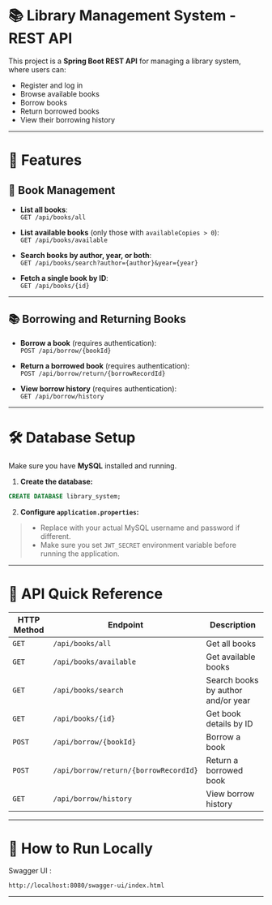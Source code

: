 # 📚 Library Management System - REST API

This project is a **Spring Boot REST API** for managing a library system, where users can:

- Register and log in
- Browse available books
- Borrow books
- Return borrowed books
- View their borrowing history

---

# 🚀 Features

## 📖 Book Management
- **List all books**:  
  `GET /api/books/all`
  
- **List available books** (only those with `availableCopies > 0`):  
  `GET /api/books/available`
  
- **Search books by author, year, or both**:  
  `GET /api/books/search?author={author}&year={year}`

- **Fetch a single book by ID**:  
  `GET /api/books/{id}`

---

## 📚 Borrowing and Returning Books
- **Borrow a book** (requires authentication):  
  `POST /api/borrow/{bookId}`

- **Return a borrowed book** (requires authentication):  
  `POST /api/borrow/return/{borrowRecordId}`

- **View borrow history** (requires authentication):  
  `GET /api/borrow/history`

---

# 🛠️ Database Setup

Make sure you have **MySQL** installed and running.

1. **Create the database:**

```sql
CREATE DATABASE library_system;
```

2. **Configure `application.properties`:**

> - Replace with your actual MySQL username and password if different.
> - Make sure you set `JWT_SECRET` environment variable before running the application.

---



# 📜 API Quick Reference

| HTTP Method | Endpoint | Description |
|---|---|---|
| `GET` | `/api/books/all` | Get all books |
| `GET` | `/api/books/available` | Get available books |
| `GET` | `/api/books/search` | Search books by author and/or year |
| `GET` | `/api/books/{id}` | Get book details by ID |
| `POST` | `/api/borrow/{bookId}` | Borrow a book |
| `POST` | `/api/borrow/return/{borrowRecordId}` | Return a borrowed book |
| `GET` | `/api/borrow/history` | View borrow history |

---

# 💎 How to Run Locally

Swagger UI :
```
http://localhost:8080/swagger-ui/index.html
```

---


